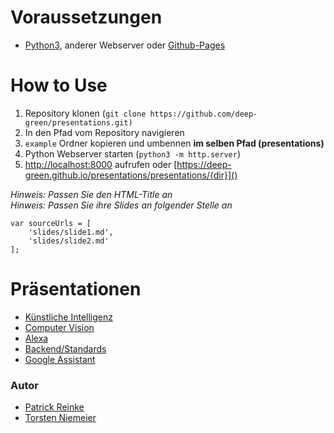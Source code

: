 # Voraussetzungen
* [Python3](https://www.python.org/), anderer Webserver oder [Github-Pages](https://pages.github.com/)

# How to Use
1. Repository klonen (`git clone https://github.com/deep-green/presentations.git)`
2. In den Pfad vom Repository navigieren
3. `example` Ordner kopieren und umbennen __im selben Pfad (presentations)__
4. Python Webserver starten (`python3 -m http.server`)
5. [http://localhost:8000]() aufrufen oder [https://deep-green.github.io/presentations/presentations/{dir}]()

_Hinweis: Passen Sie den HTML-Title an_   
_Hinweis: Passen Sie ihre Slides an folgender Stelle an_
```
var sourceUrls = [
    'slides/slide1.md',
    'slides/slide2.md'
];
```

# Präsentationen
- [Künstliche Intelligenz](https://deep-green.github.io/presentations/presentations/ai)
- [Computer Vision](https://deep-green.github.io/presentations/presentations/image_processing)
- [Alexa](https://deep-green.github.io/presentations/presentations/alexa)
- [Backend/Standards](https://deep-green.github.io/presentations/presentations/backend)
- [Google Assistant](https://deep-green.github.io/presentations/presentations/googleAssistant)

### Autor
- [Patrick Reinke](https://github.com/reinkepatrick)
- [Torsten Niemeier](https://github.com/towini)
